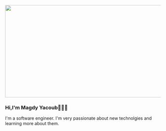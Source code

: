 <img src="https://media.giphy.com/media/1BfRG8cK5SPOer97aK/source.gif?cid=ecf05e47rebqyw0e2o2ew2gv4vi4pgpbamb5nzbq89brwm1a&rid=source.gif&ct=g" width=1000 height= 300 />

### Hi,I'm Magdy Yacoub👋👨‍💻
I'm a software engineer. I'm very passionate about new technolgies and learning more about them. 
<!--
- 🔭 I’m currently working on ...
- 🌱 I’m currently learning ...
- 👯 I’m looking to collaborate on ...
- 🤔 I’m looking for help with ...
- 💬 Ask me about ...
- 📫 How to reach me: ...
- 😄 Pronouns: ...
- ⚡ Fun fact: ...
-->
